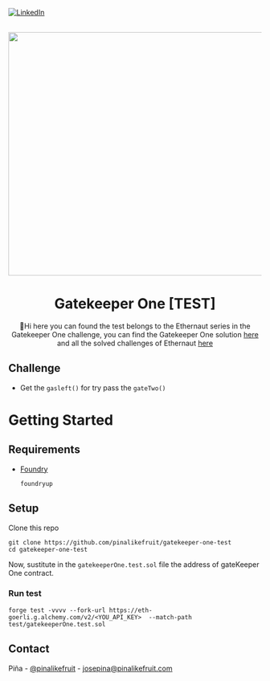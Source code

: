 <a name="readme-top"></a>

[![LinkedIn][linkedin-shield]][linkedin-url]


<br />
<div align="center">
  <a href="https://ethernaut.openzeppelin.com/">
    <img src="https://ethernaut.openzeppelin.com/imgs/BigLevel13.svg" alt="" width="800" height="485">
  </a>

  <h1 align="center">Gatekeeper One  [TEST]</h3>

  <p align="center">
    🍍Hi  here you can found  the test belongs to the Ethernaut series in the Gatekeeper One challenge, you can find the Gatekeeper One solution <a href="https://github.com/pinalikefruit/ethernaut/tree/13-gatekeeper-one">here</a> and  all the solved challenges of Ethernaut <a href="https://github.com/pinalikefruit/ethernaut"> here </a>
  </p>
</div>

## Challenge
* Get the `gasleft()` for try pass the `gateTwo()`

# Getting Started

## Requirements

- [Foundry](https://github.com/foundry-rs/foundry)
    ``` 
    foundryup
    ```

## Setup

Clone this repo

```
git clone https://github.com/pinalikefruit/gatekeeper-one-test
cd gatekeeper-one-test
```
Now, sustitute in the `gatekeeperOne.test.sol` file the address of gateKeeper One contract.
### Run test
`forge test -vvvv --fork-url https://eth-goerli.g.alchemy.com/v2/<YOU_API_KEY>  --match-path test/gatekeeperOne.test.sol`

## Contact

Piña - [@pinalikefruit](https://twitter.com/pinalikefruit) - josepina@pinalikefruit.com




[linkedin-shield]: https://img.shields.io/badge/-LinkedIn-black.svg?style=for-the-badge&logo=linkedin&colorB=555
[linkedin-url]: https://www.linkedin.com/in/pinalikefruit
